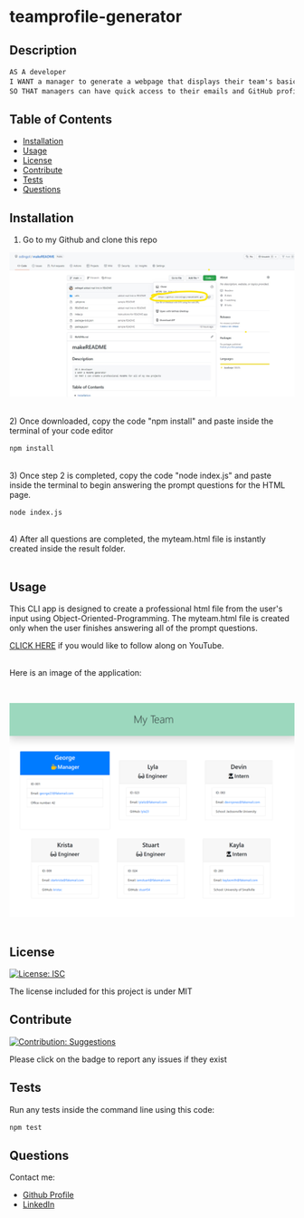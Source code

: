 # teamprofile-generator
        
## Description
    
```md
AS A developer 
I WANT a manager to generate a webpage that displays their team's basic info 
SO THAT managers can have quick access to their emails and GitHub profiles
```
    
## Table of Contents
    
- [Installation](#installation)
- [Usage](#usage)
- [License](#license)
- [Contribute](#contribute)
- [Tests](#tests)
- [Questions](#questions)
    
## Installation
    
1) Go to my Github and clone this repo

![Git Clone Navigation](./img/git_guide_img.jpg)

<br>
2) Once downloaded, copy the code "npm install" and paste inside the terminal of your code editor

```bash
npm install
```
<br>
3) Once step 2 is completed, copy the code "node index.js" and paste inside the terminal to begin answering the prompt questions for the HTML page.

```bash
node index.js
```
<br>
4) After all questions are completed, the myteam.html file is instantly created inside the result folder.
<br>
<br>
    
 ## Usage
    
This CLI app is designed to create a professional html file from the user's input using Object-Oriented-Programming. The myteam.html file is created only when the user finishes answering all of the prompt questions. 

[CLICK HERE](https://youtu.be/Rss2NWSsV3c) if you would like to follow along on YouTube.

<br>Here is an image of the application:

<br>

![README Screenshot](./img/team_profile_img.jpeg)
<br><br>
    
## License 
[![License: ISC](https://img.shields.io/badge/License-MIT-blue.svg)](https://opensource.org/licenses/MIT)
    
    
The license included for this project is under MIT
    
    
## Contribute 
[![Contribution: Suggestions](https://img.shields.io/badge/Contribution%20-Suggestions-4baaaa.svg)](https://github.com/odingol/teamprofile-generator/issues)
    
Please click on the badge to report any issues if they exist
    
    
## Tests

Run any tests inside the command line using this code:
<br>
```bash
npm test
```
    

## Questions
    
Contact me: 

- [Github Profile](https://github.com/odingol) 
- [LinkedIn](https://www.linkedin.com/in/lamor-odingo/)

